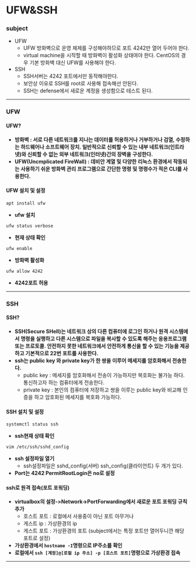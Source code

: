 # UFW&SSH
### subject
+ UFW
    + UFW 방화벽으로 운영 체제를 구성해야하므로 포트 4242만 열어 두어야 한다.
    + virtual machine을 시작할 때 방화벽이 활성화 상태여야 한다. CentOS의 경우 기본 방화벽 대신 UFW를 사용해야 한다.
+ SSH
    + SSH서버는 4242 포트에서만 동작해야한다.
    + 보안상 이유로 SSH를 root로 사용해 접속해선 안된다.
    + SSH는 defense에서 새로운 계정을 생성함으로 테스트 된다.
****
### UFW
#### UFW?
+ **방화벽 : 서로 다른 네트워크를 지나는 데이터를 허용하거나 거부하거나 검열, 수정하는 하드웨어나 소프트웨어 장치. 일반적으로 신뢰할 수 있는 내부 네트워크(인트라넷)와 신뢰할 수 없는 외부 네트워크(인터넷)간의 장벽을 구성한다.**
+ **UFW(Uncmplicated FireWall) : 데비안 계열 및 다양한 리눅스 환경에서 작동되는 사용하기 쉬운 방화벽 관리 프로그램으로 간단한 명령 및 명령수가 적은 CLI를 사용한다.**

#### UFW 설치 및 설정
```
apt install ufw
```
+ **ufw 설치**
```
ufw status verbose
```
+ **현재 상태 확인**
```
ufw enable
```
+ **방화벽 활성화**
```
ufw allow 4242
```
+ **4242포트 허용**
****
### SSH
#### SSH?
+ **SSH(Secure SHell)는 네트워크 상의 다른 컴퓨터에 로그인 하거나 원격 시스템에서 명령을 실행하고 다른 시스템으로 파일을 복사할 수 있도록 해주는 응용프로그램 또는 프로토콜. 안전하지 못한 네트워크에서 안전하게 통신을 할 수 있는 기능을 제공하고 기본적으로 22번 포트를 사용한다.**
+ **ssh는 public key 와 private key가 한 쌍을 이루어 메세지를 암호화해서 전송한다.**
    + public key : 메세지를 암호화해서 전송이 가능하지만 복호화는 불가능 하다. 통신하고자 하는 컴퓨터에게 전송한다.
    + private key : 본인의 컴퓨터에 저장하고 쌍을 이루는 public key와 비교해 인증을 하고 암호화된 메세지를 복호화 가능하다.
#### SSH 설치 및 설정
```
systemctl status ssh
```
+ **ssh현재 상태 확인**
```
vim /etc/ssh/sshd_config
```
+ **ssh 설정파일 열기**
    + ssh설정파일은 sshd_config(서버) ssh_config(클라이언트) 두 개가 있다.
+ **Port는 4242 PermitRootLogin은 no로 설정**
#### ssh로 원격 접속(포트 포워딩)
 + **virtualbox의 설정->Network->PortForwarding에서 새로운 포트 포워딩 규칙 추가**
    + 호스트 포트 : 로컬에서 사용중이 아닌 포트 아무거나
    + 게스트 ip : 가상환경의 ip
    + 게스트 포트 : 가상환경의 포트 (subject에서는 특정 포트만 열어두니깐 해당 포트로 설정)
+ **가상환경에서 `hostname -I`명령으로 IP주소를 확인**
+ **로컬에서 `ssh [계정]@[로컬 ip 주소] -p [호스트 포트]`명령으로 가상환경 접속**
****